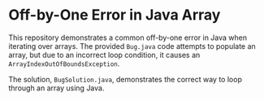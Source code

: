 # Off-by-One Error in Java Array

This repository demonstrates a common off-by-one error in Java when iterating over arrays.  The provided `Bug.java` code attempts to populate an array, but due to an incorrect loop condition, it causes an `ArrayIndexOutOfBoundsException`.

The solution, `BugSolution.java`, demonstrates the correct way to loop through an array using Java.